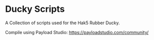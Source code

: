 # Ducky Scripts
A Collection of scripts used for the Hak5 Rubber Ducky. 

Compile using Payload Studio: https://payloadstudio.com/community/
